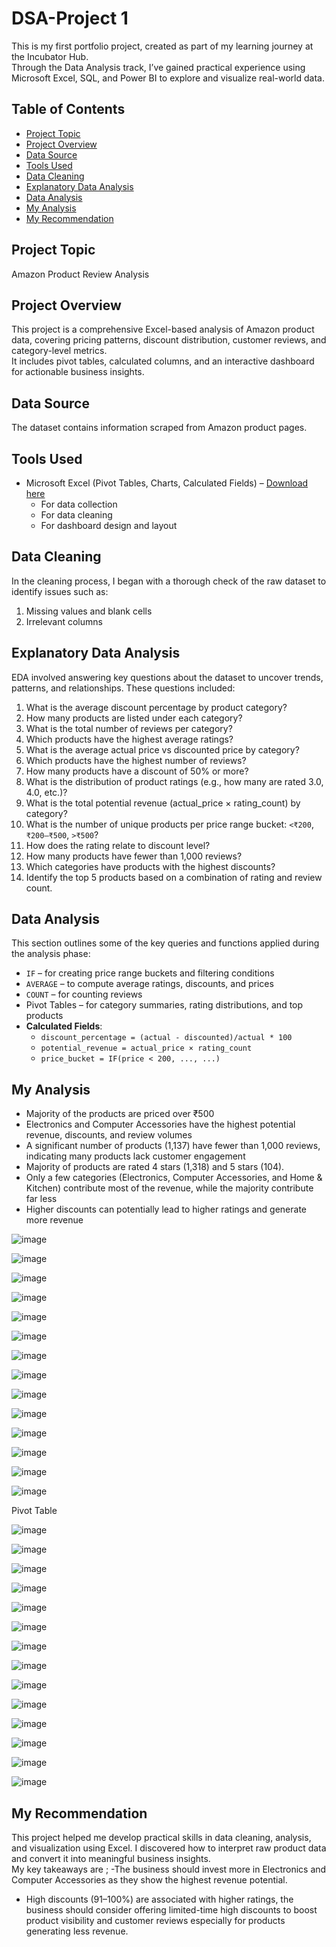 # DSA-Project 1

This is my first portfolio project, created as part of my learning journey at the Incubator Hub.  
Through the Data Analysis track, I’ve gained practical experience using Microsoft Excel, SQL, and Power BI to explore and visualize real-world data.

## Table of Contents
- [Project Topic](#project-topic)
- [Project Overview](#project-overview)
- [Data Source](#data-source)
- [Tools Used](#tools-used)
- [Data Cleaning](#data-cleaning)
- [Explanatory Data Analysis](#explanatory-data-analysis)
- [Data Analysis](#data-analysis)
- [My Analysis](#my-analysis)
- [My Recommendation](#my-recommendation)
  

## Project Topic
Amazon Product Review Analysis               

## Project Overview
This project is a comprehensive Excel-based analysis of Amazon product data, covering pricing patterns, discount distribution, customer reviews, and category-level metrics.  
It includes pivot tables, calculated columns, and an interactive dashboard for actionable business insights.

## Data Source
The dataset contains information scraped from Amazon product pages.

## Tools Used
- Microsoft Excel (Pivot Tables, Charts, Calculated Fields) – [Download here](https://www.microsoft.com)
  - For data collection
  - For data cleaning
  - For dashboard design and layout

## Data Cleaning
In the cleaning process, I began with a thorough check of the raw dataset to identify issues such as:
1. Missing values and blank cells  
2. Irrelevant columns

## Explanatory Data Analysis
EDA involved answering key questions about the dataset to uncover trends, patterns, and relationships. These questions included:

1. What is the average discount percentage by product category?  
2. How many products are listed under each category?  
3. What is the total number of reviews per category?  
4. Which products have the highest average ratings?  
5. What is the average actual price vs discounted price by category?  
6. Which products have the highest number of reviews?  
7. How many products have a discount of 50% or more?  
8. What is the distribution of product ratings (e.g., how many are rated 3.0, 4.0, etc.)?  
9. What is the total potential revenue (actual_price × rating_count) by category?  
10. What is the number of unique products per price range bucket: `<₹200`, `₹200–₹500`, `>₹500`?  
11. How does the rating relate to discount level?  
12. How many products have fewer than 1,000 reviews?  
13. Which categories have products with the highest discounts?  
14. Identify the top 5 products based on a combination of rating and review count.

## Data Analysis
This section outlines some of the key queries and functions applied during the analysis phase:

- `IF` – for creating price range buckets and filtering conditions  
- `AVERAGE` – to compute average ratings, discounts, and prices  
- `COUNT` – for counting reviews  
- Pivot Tables – for category summaries, rating distributions, and top products  
- **Calculated Fields**:
  - `discount_percentage = (actual - discounted)/actual * 100`
  - `potential_revenue = actual_price × rating_count`
  - `price_bucket = IF(price < 200, ..., ...)`

## My Analysis
- Majority of the products are priced over ₹500  
- Electronics and Computer Accessories have the highest potential revenue, discounts, and review volumes
- A significant number of products (1,137) have fewer than 1,000 reviews, indicating many products lack customer engagement
- Majority of products are rated 4 stars (1,318) and 5 stars (104).
- Only a few categories (Electronics, Computer Accessories, and Home & Kitchen) contribute most of the revenue, while the majority contribute far less  
- Higher discounts can potentially lead to higher ratings and generate more revenue


![image](https://github.com/user-attachments/assets/d2caa229-15e7-461c-a891-9d1c84b8735c)

 ![image](https://github.com/user-attachments/assets/8f5dfa13-e8d7-4ed7-ba4f-44e7c9d22899)
 
![image](https://github.com/user-attachments/assets/4bea0d9e-39b3-4d98-ba84-cf5c1be1e2c3)

![image](https://github.com/user-attachments/assets/b6643faf-7054-458b-a97d-9fa60ff24db9)

![image](https://github.com/user-attachments/assets/bc3701ea-d491-4a92-8cc4-40c61f22ea48)

![image](https://github.com/user-attachments/assets/315d3380-e546-44d5-a42f-fd1ec570c767)

![image](https://github.com/user-attachments/assets/f8e38cd5-fbaa-4638-b29b-ac6dd4861268)

![image](https://github.com/user-attachments/assets/2a66bd35-5c2e-49fa-b833-a207535930c2)

![image](https://github.com/user-attachments/assets/3f71e864-4971-471f-af2f-ce74645e46f5)

![image](https://github.com/user-attachments/assets/c58b7610-5e82-46a2-a8a1-fdb9af80f5bf)

![image](https://github.com/user-attachments/assets/359f58a4-112a-4313-b8cc-8a359cfccc15)

![image](https://github.com/user-attachments/assets/6740e921-786c-463d-a4e5-4ae2cd762d76)

![image](https://github.com/user-attachments/assets/4024a8c8-f1e3-4116-9dea-778b9e3e9552)

![image](https://github.com/user-attachments/assets/f0016cf6-785e-4c14-b2be-e43f050fc75c)




Pivot Table

![image](https://github.com/user-attachments/assets/7af67e1e-7bc7-475e-add7-a5432ebd9c33)

![image](https://github.com/user-attachments/assets/b2ba663a-ada7-4c8b-b805-3949d4d6c374)


![image](https://github.com/user-attachments/assets/60b153d3-e0a8-4488-a9b4-7733135dc991)


![image](https://github.com/user-attachments/assets/9bebdf8c-9dba-4637-8e28-e765bbd131f9)


![image](https://github.com/user-attachments/assets/5dc44845-d2ac-4a25-a9f0-914a8a945911)


![image](https://github.com/user-attachments/assets/8ef2771f-414d-4c7c-ac38-749b6d4a91fd)


![image](https://github.com/user-attachments/assets/a40ed739-606e-4c30-9724-331eb8be651e)


![image](https://github.com/user-attachments/assets/1320221c-e4b6-4253-a9c9-911c44a03456)



![image](https://github.com/user-attachments/assets/1174481f-244f-44dd-903b-77f5655f4d2e)


![image](https://github.com/user-attachments/assets/c072bb91-6030-4545-98cd-575589c655f4)


![image](https://github.com/user-attachments/assets/e96f1af6-a309-44ed-9c97-2127d58e2103)


![image](https://github.com/user-attachments/assets/17520ca0-b9e1-4dd3-a15c-15cc54d247f8)



![image](https://github.com/user-attachments/assets/d75f62dc-168d-4229-a7cf-5f79c1e6eb02)


	
![image](https://github.com/user-attachments/assets/a25f8637-90bd-472a-b930-c3dd6d99df0b)




  
## My Recommendation
This project helped me develop practical skills in data cleaning, analysis, and visualization using Excel. I discovered how to interpret raw product data and convert it into meaningful business insights.  
My key takeaways are ;
-The business should invest more in Electronics and Computer Accessories as they show the highest revenue potential.
- High discounts (91–100%) are associated with higher ratings, the business should consider offering limited-time high discounts to boost product visibility and customer reviews especially for products generating less revenue.


















   





     
